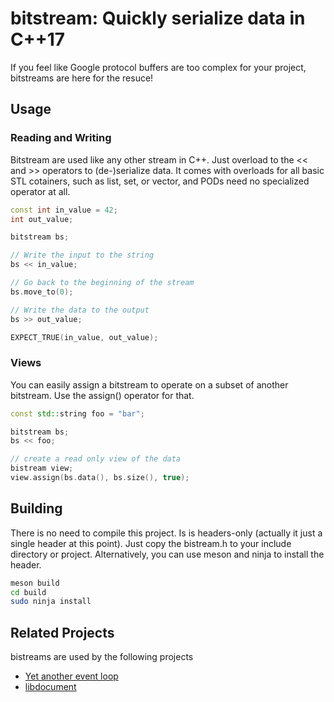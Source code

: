 # bitstream: Quickly serialize data in C++17

If you feel like Google protocol buffers are too complex for your project, bitstreams are here for the resuce!

## Usage
### Reading and Writing
Bitstream are used like any other stream in C++. Just overload to the << and >> operators to (de-)serialize data. It comes with overloads for all basic STL cotainers, such as list, set, or vector, and PODs need no specialized operator at all.

```C++
const int in_value = 42;
int out_value;

bitstream bs;

// Write the input to the string
bs << in_value;

// Go back to the beginning of the stream
bs.move_to(0);

// Write the data to the output
bs >> out_value;

EXPECT_TRUE(in_value, out_value);
```

### Views
You can easily assign a bitstream to operate on a subset of another bitstream. Use the assign() operator for that.

```C++
const std::string foo = "bar";

bitstream bs;
bs << foo;

// create a read only view of the data
bistream view;
view.assign(bs.data(), bs.size(), true); 
```

## Building
There is no need to compile this project. Is is headers-only (actually it just a single header at this point).
Just copy the bistream.h to your include directory or project.
Alternatively, you can use meson and ninja to install the header.

```bash
meson build
cd build
sudo ninja install
```

## Related Projects
bistreams are used by the following projects

* [Yet another event loop](https://github.com/kaimast/yael)
* [libdocument](https://github.com/kaimast/libdocument)
